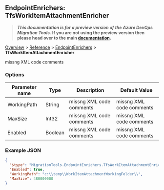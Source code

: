 ## EndpointEnrichers: TfsWorkItemAttachmentEnricher

>**_This documentation is for a preview version of the Azure DevOps Migration Tools._ If you are not using the preview version then please head over to the main [documentation](https://nkdagility.github.io/azure-devops-migration-tools).**

[Overview](.././index.md) > [Reference](../index.md) > [EndpointEnrichers](./index.md) > **TfsWorkItemAttachmentEnricher**

missng XML code comments

### Options

| Parameter name         | Type    | Description                              | Default Value                            |
|------------------------|---------|------------------------------------------|------------------------------------------|
| WorkingPath | String | missng XML code comments | missng XML code comments |
| MaxSize | Int32 | missng XML code comments | missng XML code comments |
| Enabled | Boolean | missng XML code comments | missng XML code comments |


### Example JSON

```JSON
{
  "$type": "MigrationTools.EndpointEnrichers.TfsWorkItemAttachmentEnricherOptions, MigrationTools.Clients.AzureDevops.ObjectModel",
  "Enabled": true,
  "WorkingPath": "c:\\temp\\WorkItemAttachmentWorkingFolder\\",
  "MaxSize": 480000000
}
```